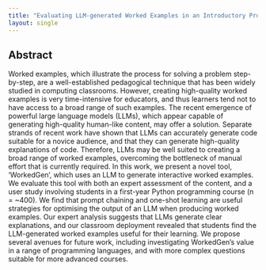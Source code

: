 ```yaml
---
title: "Evaluating LLM-generated Worked Examples in an Introductory Programming Course"
layout: single
---
```


## Abstract
Worked examples, which illustrate the process for solving a problem step-by-step, are a well-established pedagogical technique that has been widely studied in computing classrooms. However, creating high-quality worked examples is very time-intensive for educators, and thus learners tend not to have access to a broad range of such examples. The recent emergence of powerful large language models (LLMs), which appear capable of generating high-quality human-like content, may offer a solution. Separate strands of recent work have shown that LLMs can accurately generate code suitable for a novice audience, and that they can generate high-quality explanations of code. Therefore, LLMs may be well suited to creating a broad range of worked examples, overcoming the bottleneck of manual effort that is currently required. In this work, we present a novel tool, ‘WorkedGen’, which uses an LLM to generate interactive worked examples. We evaluate this tool with both an expert assessment of the content, and a user study involving students in a first-year Python programming course (n = ~400). We find that prompt chaining and one-shot learning are useful strategies for optimising the output of an LLM when producing worked examples. Our expert analysis suggests that LLMs generate clear explanations, and our classroom deployment revealed that students find the LLM-generated worked examples useful for their learning. We propose several avenues for future work, including investigating WorkedGen’s value in a range of programming languages, and with more complex questions suitable for more advanced courses.
